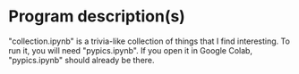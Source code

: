# Program description(s)
"collection.ipynb" is a trivia-like collection of things that I find interesting. To run it, you will need "pypics.ipynb". If you open it in Google Colab, "pypics.ipynb" should already be there. 
